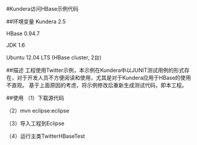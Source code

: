 #Kundera访问HBase示例代码

##环境变量
Kundera 2.5

HBase 0.94.7

JDK 1.6

Ubuntu 12.04 LTS (HBase cluster, 2台)


##描述
工程使用Twitter示例，本示例在Kundera中以JUNIT测试用例的形式存在，对于开发人员不方便阅读和使用，尤其是对于Kundera应用于HBase的使用不直观。
基于上面原因的考虑，将示例修改后重新生成测试代码，即本工程。

##使用
（1）下载源代码

（2）mvn eclipse:eclipse

（3）导入工程到Eclipse

（4）运行主类TwitterHBaseTest


